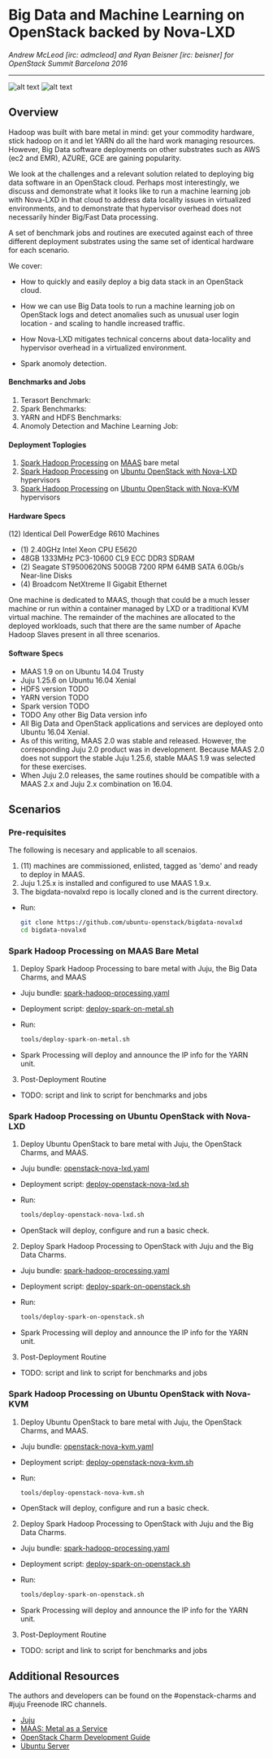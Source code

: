 # Big Data and Machine Learning on OpenStack backed by Nova-LXD

_Andrew McLeod [irc: admcleod] and Ryan Beisner [irc: beisner] 
for OpenStack Summit Barcelona 2016_

---

![alt text][juju-gui-image]
![alt text][maas-image]

## Overview
Hadoop was built with bare metal in mind:  get your commodity hardware, 
stick hadoop on it and let YARN do all the hard work managing resources. 
However, Big Data software deployments on other substrates such as AWS 
(ec2 and EMR), AZURE, GCE are gaining popularity. 

We look at the challenges and a relevant solution related to deploying 
big data software in an OpenStack cloud.  Perhaps most interestingly, 
we discuss and demonstrate what it looks like to run a machine learning 
job with Nova-LXD in that cloud to address data locality issues in 
virtualized environments, and to demonstrate that hypervisor overhead 
does not necessarily hinder Big/Fast Data processing.

A set of benchmark jobs and routines are executed against each of three 
different deployment substrates using the same set of identical hardware 
for each scenario.

We cover:

* How to quickly and easily deploy a big data stack in an OpenStack cloud.

* How we can use Big Data tools to run a machine learning job on OpenStack 
  logs and detect anomalies such as unusual user login location - and
  scaling to handle increased traffic.

* How Nova-LXD mitigates technical concerns about data-locality and 
  hypervisor overhead in a virtualized environment.

* Spark anomoly detection.


#### Benchmarks and Jobs

1. Terasort Benchmark: <TODO description of job>
2. Spark Benchmarks: <TODO description of job>
3. YARN and HDFS Benchmarks: <TODO description of job>
4. Anomoly Detection and Machine Learning Job: <TODO description of job>


#### Deployment Toplogies

1. [Spark Hadoop Processing][1] on [MAAS][4] bare metal
2. [Spark Hadoop Processing][1] on [Ubuntu OpenStack with Nova-LXD][2] hypervisors
3. [Spark Hadoop Processing][1] on [Ubuntu OpenStack with Nova-KVM][3] hypervisors


#### Hardware Specs

(12) Identical Dell PowerEdge R610 Machines
* (1) 2.40GHz Intel Xeon CPU E5620
* 48GB 1333MHz PC3-10600 CL9 ECC DDR3 SDRAM
* (2) Seagate ST9500620NS 500GB 7200 RPM 64MB SATA 6.0Gb/s Near-line Disks
* (4) Broadcom NetXtreme II Gigabit Ethernet

One machine is dedicated to MAAS, though that could be a much lesser machine
or run within a container managed by LXD or a traditional KVM virtual 
machine.  The remainder of the machines are allocated to the deployed
workloads, such that there are the same number of Apache Hadoop Slaves
present in all three scenarios.


#### Software Specs

* MAAS 1.9 on on Ubuntu 14.04 Trusty
* Juju 1.25.6 on Ubuntu 16.04 Xenial
* HDFS version TODO
* YARN version TODO
* Spark version TODO
* TODO Any other Big Data version info
* All Big Data and OpenStack applications and services are deployed onto 
  Ubuntu 16.04 Xenial.
* As of this writing, MAAS 2.0 was stable and released.  However, the 
  corresponding Juju 2.0 product was in development.  Because MAAS 2.0 
  does not support the stable Juju 1.25.6, stable MAAS 1.9 was selected 
  for these exercises.
* When Juju 2.0 releases, the same routines should be compatible with a 
  MAAS 2.x and Juju 2.x combination on 16.04.


## Scenarios

### Pre-requisites

The following is necesary and applicable to all scenaios.

1. (11) machines are commissioned, enlisted, tagged as 'demo' and ready
   to deploy in MAAS.
2. Juju 1.25.x is installed and configured to use MAAS 1.9.x.
3. The bigdata-novalxd repo is locally cloned and is the current directory.
 - Run:

    ```sh
    git clone https://github.com/ubuntu-openstack/bigdata-novalxd
    cd bigdata-novalxd
    ```

### Spark Hadoop Processing on MAAS Bare Metal

1. Deploy Spark Hadoop Processing to bare metal with Juju, the Big Data
   Charms, and MAAS
 - Juju bundle:  [spark-hadoop-processing.yaml][1]
 - Deployment script:  [deploy-spark-on-metal.sh][10]
 - Run:

    ```sh
    tools/deploy-spark-on-metal.sh
    ```

 - Spark Processing will deploy and announce the IP info for the YARN unit.

3. Post-Deployment Routine
 - TODO: script and link to script for benchmarks and jobs


### Spark Hadoop Processing on Ubuntu OpenStack with Nova-LXD

1. Deploy Ubuntu OpenStack to bare metal with Juju, the OpenStack Charms, 
   and MAAS.
 - Juju bundle:  [openstack-nova-lxd.yaml][2]
 - Deployment script:  [deploy-openstack-nova-lxd.sh][8]
 - Run:

    ```sh
    tools/deploy-openstack-nova-lxd.sh
    ```

 - OpenStack will deploy, configure and run a basic check.

2. Deploy Spark Hadoop Processing to OpenStack with Juju and the Big
   Data Charms.
 - Juju bundle:  [spark-hadoop-processing.yaml][1]
 - Deployment script:  [deploy-spark-on-openstack.sh][11]
 - Run:

    ```sh
    tools/deploy-spark-on-openstack.sh
    ```

 - Spark Processing will deploy and announce the IP info for the YARN unit.

3. Post-Deployment Routine
 - TODO: script and link to script for benchmarks and jobs


### Spark Hadoop Processing on Ubuntu OpenStack with Nova-KVM

1. Deploy Ubuntu OpenStack to bare metal with Juju, the OpenStack Charms, 
   and MAAS.
 - Juju bundle:  [openstack-nova-kvm.yaml][3]
 - Deployment script:  [deploy-openstack-nova-kvm.sh][9]
 - Run:

    ```sh
    tools/deploy-openstack-nova-kvm.sh
    ```

 - OpenStack will deploy, configure and run a basic check.

2. Deploy Spark Hadoop Processing to OpenStack with Juju and the Big 
   Data Charms.
 - Juju bundle:  [spark-hadoop-processing.yaml][1]
 - Deployment script:  [deploy-spark-on-openstack.sh][11]
 - Run:

    ```sh
    tools/deploy-spark-on-openstack.sh
    ```

 - Spark Processing will deploy and announce the IP info for the YARN unit.

3. Post-Deployment Routine
 - TODO: script and link to script for benchmarks and jobs


## Additional Resources

The authors and developers can be found on the #openstack-charms and #juju
Freenode IRC channels.

* [Juju][5]
* [MAAS: Metal as a Service][4]
* [OpenStack Charm Development Guide][7]
* [Ubuntu Server][6]


[1]: juju-bundles/spark-hadoop-processing.yaml
[2]: juju-bundles/openstack-nova-lxd.yaml
[3]: juju-bundles/openstack-nova-kvm.yaml
[4]: http://maas.io
[5]: http://www.ubuntu.com/cloud/juju
[6]: http://www.ubuntu.com/server
[7]: http://docs.openstack.org/developer/charm-guide
[8]: tools/deploy-openstack-nova-lxd.sh
[9]: tools/deploy-openstack-nova-kvm.sh
[10]: tools/deploy-spark-on-metal.sh
[11]: tools/deploy-spark-on-openstack.sh

[maas-image]: presentation/images/maas-machines-deployed-400.png "MAAS - Metal as a Service"
[juju-gui-image]: presentation/images/juju-gui-spark-processing-400.png "Juju Big Data Deployment - Spark Processing"
